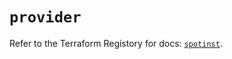 # `provider`

Refer to the Terraform Registory for docs: [`spotinst`](https://registry.terraform.io/providers/spotinst/spotinst/1.119.0/docs).
